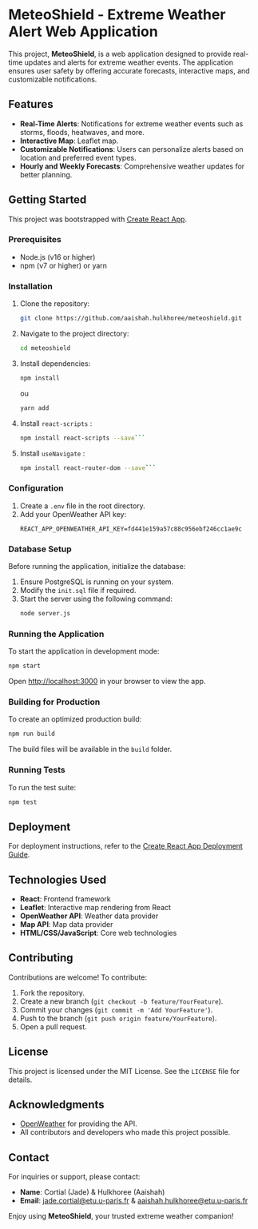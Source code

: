 # MeteoShield - Extreme Weather Alert Web Application

This project, **MeteoShield**, is a web application designed to provide real-time updates and alerts for extreme weather events. The application ensures user safety by offering accurate forecasts, interactive maps, and customizable notifications.

## Features
- **Real-Time Alerts**: Notifications for extreme weather events such as storms, floods, heatwaves, and more.
- **Interactive Map**: Leaflet map.
- **Customizable Notifications**: Users can personalize alerts based on location and preferred event types.
- **Hourly and Weekly Forecasts**: Comprehensive weather updates for better planning.

## Getting Started
This project was bootstrapped with [Create React App](https://github.com/facebook/create-react-app).

### Prerequisites
- Node.js (v16 or higher)
- npm (v7 or higher) or yarn

### Installation
1. Clone the repository:
   ```bash
   git clone https://github.com/aaishah.hulkhoree/meteoshield.git
   ```
2. Navigate to the project directory:
   ```bash
   cd meteoshield
   ```
3. Install dependencies:
   ```bash
   npm install
   ```
   ou
   ```bash
   yarn add
   ```
4. Install  ```react-scripts``` : 

   ```bash
   npm install react-scripts --save```

5. Install  ```useNavigate``` : 

   ```bash
   npm install react-router-dom --save```


### Configuration
1. Create a `.env` file in the root directory.
2. Add your OpenWeather API key:
   ```env
   REACT_APP_OPENWEATHER_API_KEY=fd441e159a57c88c956ebf246cc1ae9c
   ```

### Database Setup

Before running the application, initialize the database:

1. Ensure PostgreSQL is running on your system.
2. Modify the `init.sql` file if required.
3. Start the server using the following command:
   ```bash
   node server.js

### Running the Application
To start the application in development mode:
```bash
npm start
```
Open [http://localhost:3000](http://localhost:3000) in your browser to view the app.

### Building for Production
To create an optimized production build:
```bash
npm run build
```
The build files will be available in the `build` folder.

### Running Tests
To run the test suite:
```bash
npm test
```

## Deployment
For deployment instructions, refer to the [Create React App Deployment Guide](https://facebook.github.io/create-react-app/docs/deployment).

## Technologies Used
- **React**: Frontend framework
- **Leaflet**: Interactive map rendering from React
- **OpenWeather API**: Weather data provider
- **Map API**: Map data provider
- **HTML/CSS/JavaScript**: Core web technologies

## Contributing
Contributions are welcome! To contribute:
1. Fork the repository.
2. Create a new branch (`git checkout -b feature/YourFeature`).
3. Commit your changes (`git commit -m 'Add YourFeature'`).
4. Push to the branch (`git push origin feature/YourFeature`).
5. Open a pull request.

## License
This project is licensed under the MIT License. See the `LICENSE` file for details.

## Acknowledgments
- [OpenWeather](https://openweathermap.org/) for providing the API.
- All contributors and developers who made this project possible.

## Contact
For inquiries or support, please contact:
- **Name**: Cortial (Jade) & Hulkhoree (Aaishah)
- **Email**: jade.cortial@etu.u-paris.fr & aaishah.hulkhoree@etu.u-paris.fr

Enjoy using **MeteoShield**, your trusted extreme weather companion!

